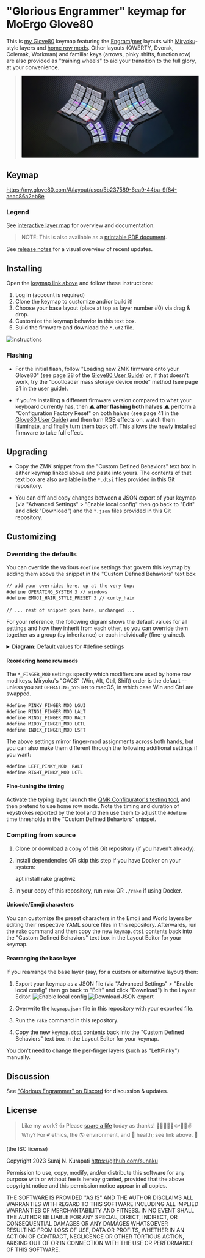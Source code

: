 # "Glorious Engrammer" keymap for MoErgo Glove80

This is [my Glove80][1] keymap featuring the [Engram][2]/[mer][3] 
layouts with [Miryoku][4]-style layers and [home row mods][5].
Other layouts (QWERTY, Dvorak, Colemak, Workman) and 
familiar keys (arrows, pinky shifts, function row) 
are also provided as "training wheels" to aid your
transition to the full glory, at your convenience.

>![Photograph of my Glove80 with Engrammer layout](https://raw.githubusercontent.com/sunaku/sunaku.github.io/master/moergo-glove80-keyboard-photograph.jpg)

[1]: https://sunaku.github.io/moergo-glove80-keyboard.html
[2]: https://sunaku.github.io/engram-keyboard-layout.html
[3]: https://sunaku.github.io/engrammer-keyboard-layout.html
[4]: https://github.com/manna-harbour/miryoku
[5]: https://sunaku.github.io/home-row-mods.html

## Keymap

https://my.glove80.com/#/layout/user/5b237589-6ea9-44ba-9f84-aeac86a2eb8e

### Legend

See [interactive layer map][6] for overview and documentation.  
>NOTE: This is also available as a [printable PDF document][7].

See [release notes][8] for a visual overview of recent updates.

[6]: https://sunaku.github.io/moergo-glove80-keyboard.html#layers
[7]: https://sunaku.github.io/moergo-glove80-keyboard-layers.pdf
[8]: https://github.com/sunaku/glove80-keymaps/releases

## Installing

Open the [keymap link above](#keymap) and follow these instructions:
1. Log in (account is required)
2. Clone the keymap to customize and/or build it!
3. Choose your base layout (place at top as layer number #0) via drag & drop.
4. Customize the keymap behavior in this text box.
5. Build the firmware and download the `*.uf2` file.

![instructions](https://github.com/sunaku/glove80-keymaps/assets/9863/4eeafe4c-0ab3-4900-b241-f62b0467a394)

### Flashing

- For the initial flash, follow "Loading new ZMK firmware onto your Glove80"
(see page 28 of the [Glove80 User Guide]) or, if that doesn't work, try the
"bootloader mass storage device mode" method (see page 31 in the user guide).

- If you're installing a different firmware version compared to what your
keyboard currently has, then ⚠️ **after flashing both halves** ⚠️ perform a
"Configuration Factory Reset" on both halves (see page 41 in the [Glove80 User
Guide]) and then turn RGB effects on, watch them illuminate, and finally turn
them back off.  This allows the newly installed firmware to take full effect.

[Glove80 User Guide]: https://www.moergo.com/files/glove80-user-guide.pdf

## Upgrading

- Copy the ZMK snippet from the "Custom Defined Behaviors" text box in either
keymap linked above and paste into yours.  The contents of that text box are
also available in the `*.dtsi` files provided in this Git repository.

- You can diff and copy changes between a JSON export of your keymap (via
"Advanced Settings" > "Enable local config" then go back to "Edit" and click
"Download") and the `*.json` files provided in this Git repository.

## Customizing

### Overriding the defaults

You can override the various `#define` settings that govern this keymap by
adding them above the snippet in the "Custom Defined Behaviors" text box:

```dts
// add your overrides here, up at the very top:
#define OPERATING_SYSTEM 3 // windows 
#define EMOJI_HAIR_STYLE_PRESET 3 // curly_hair

// ... rest of snippet goes here, unchanged ...
```

For your reference, the following digram shows the default values for all
settings and how they inherit from each other, so you can override them
together as a group (by inheritance) or each individually (fine-grained).

<details>
  <summary><b>Diagram:</b> Default values for #define settings</summary>

  ![diagram](define.svg)

</details>

#### Reordering home row mods

The `*_FINGER_MOD` settings specify which modifiers are used by home row mod
keys. Miryoku's "GACS" (Win, Alt, Ctrl, Shift) order is the default -- unless
you set `OPERATING_SYSTEM` to macOS, in which case Win and Ctrl are swapped.

```dts
#define PINKY_FINGER_MOD LGUI
#define RING1_FINGER_MOD LALT
#define RING2_FINGER_MOD RALT
#define MIDDY_FINGER_MOD LCTL
#define INDEX_FINGER_MOD LSFT
```

The above settings mirror finger-mod assignments across both hands, but you can
also make them different through the following additional settings if you want:

```dts
#define LEFT_PINKY_MOD  RALT
#define RIGHT_PINKY_MOD LCTL
```

#### Fine-tuning the timing

Activate the typing layer, launch the [QMK Configurator's testing tool](
https://config.qmk.fm/#/test ), and then pretend to use home row mods. Note the
timing and duration of keystrokes reported by the tool and then use them to
adjust the `#define` time thresholds in the "Custom Defined Behaviors" snippet.

### Compiling from source

1. Clone or download a copy of this Git repository (if you haven't already).

2. Install dependencies OR skip this step if you have Docker on your system:

    apt install rake graphviz

3. In your copy of this repository, run `rake` OR `./rake` if using Docker.

#### Unicode/Emoji characters

You can customize the preset characters in the Emoji and World layers by
editing their respective YAML source files in this repository.  Afterwards, 
run the `rake` command and then copy the new `keymap.dtsi` contents back into
the "Custom Defined Behaviors" text box in the Layout Editor for your keymap.

#### Rearranging the base layer

If you rearrange the base layer (say, for a custom or alternative layout) then:

1. Export your keymap as a JSON file (via "Advanced Settings" > "Enable local
   config" then go back to "Edit" and click "Download") in the Layout Editor.
   ![Enable local config](https://github.com/sunaku/glove80-keymaps/assets/9863/5bf7ff67-94bc-4d8e-9673-271863966dd2)
   ![Download JSON export](https://github.com/sunaku/glove80-keymaps/assets/9863/a7ad7155-e0e6-47e1-ad4c-c89b4d8521b9)

2. Overwrite the `keymap.json` file in this repository with your exported file.

3. Run the `rake` command in this repository.

4. Copy the new `keymap.dtsi` contents back into the "Custom Defined Behaviors"
   text box in the Layout Editor for your keymap.

You don't need to change the per-finger layers (such as "LeftPinky") manually.

## Discussion

See ["Glorious Engrammer" on Discord][9] for discussion & updates.

[9]: https://discord.com/channels/877392805654306816/1111469812850380831

## License

[Spare A Life]: https://sunaku.github.io/vegan-for-life.html
> Like my work? 👍 Please [spare a life] today as thanks! 🐄🐖🐑🐔🐣🐟✨🙊✌  
> Why? For 💕 ethics, the 🌎 environment, and 💪 health; see link above. 🙇

(the ISC license)

Copyright 2023 Suraj N. Kurapati <https://github.com/sunaku>

Permission to use, copy, modify, and/or distribute this software for any
purpose with or without fee is hereby granted, provided that the above
copyright notice and this permission notice appear in all copies.

THE SOFTWARE IS PROVIDED "AS IS" AND THE AUTHOR DISCLAIMS ALL WARRANTIES
WITH REGARD TO THIS SOFTWARE INCLUDING ALL IMPLIED WARRANTIES OF
MERCHANTABILITY AND FITNESS. IN NO EVENT SHALL THE AUTHOR BE LIABLE FOR
ANY SPECIAL, DIRECT, INDIRECT, OR CONSEQUENTIAL DAMAGES OR ANY DAMAGES
WHATSOEVER RESULTING FROM LOSS OF USE, DATA OR PROFITS, WHETHER IN AN
ACTION OF CONTRACT, NEGLIGENCE OR OTHER TORTIOUS ACTION, ARISING OUT OF
OR IN CONNECTION WITH THE USE OR PERFORMANCE OF THIS SOFTWARE.
